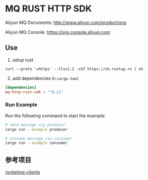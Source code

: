 # MQ RUST HTTP SDK  
Aliyun MQ Documents: http://www.aliyun.com/product/ons

Aliyun MQ Console: https://ons.console.aliyun.com


## Use

1. setup rust
```shell
curl --proto '=https' --tlsv1.2 -sSf https://sh.rustup.rs | sh
```
2. add dependencies in `cargo.toml`
```toml
[dependencies]
mq-http-rust-sdk = "^0.11"
```

### Run Example

Run the following command to start the example:

```sh
# send message via producer
cargo run --example producer

# consume message via consumer
cargo run --example consumer
```

## 参考项目

[rocketmq-clients](https://github.com/apache/rocketmq-clients/blob/master/rust/README.md)
